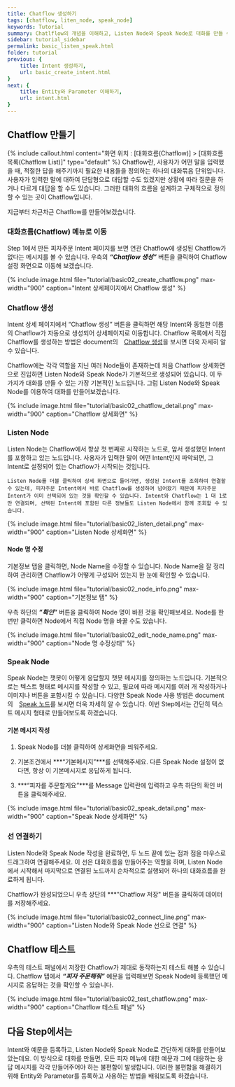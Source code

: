 ```yaml
---
title: Chatflow 생성하기
tags: [chatflow, liten_node, speak_node]
keywords: Tutorial
summary: Chatlflow의 개념을 이해하고, Listen Node와 Speak Node로 대화를 만들 수 있습니다.
sidebar: tutorial_sidebar
permalink: basic_listen_speak.html
folder: tutorial
previous: {
    title: Intent 생성하기,
    url: basic_create_intent.html
}
next: {
    title: Entity와 Parameter 이해하기,
    url: intent.html
}
---
```


## Chatflow 만들기
{% include callout.html content="화면 위치 : [대화흐름(Chatflow)] > [대화흐름 목록(Chatflow List)]" type="default" %}
Chatflow란, 사용자가 어떤 말을 입력했을 때, 적절한 답을 해주기까지 필요한 내용들을 정의하는 하나의 대화묶음 단위입니다. 사용자가 입력한 말에 대하여 단답형으로 대답할 수도 있겠지만 상황에 따라 질문을 하거나 다르게 대답을 할 수도 있습니다. 그러한 대화의 흐름을 설계하고 구체적으로 정의할 수 있는 곳이 Chatflow입니다.

지금부터 차근차근 Chatflow를 만들어보겠습니다.

### 대화흐름(Chatflow) 메뉴로 이동
Step 1에서 만든 피자주문 Intent 페이지를 보면 연관 Chatflow에 생성된 Chatflow가 없다는 메시지를 볼 수 있습니다. 우측의 ***“Chatflow 생성”*** 버튼을 클릭하여 Chatflow 설정 화면으로 이동해 보겠습니다.

{% include image.html file="tutorial/basic02_create_chatflow.png" max-width="900" caption="Intent 상세페이지에서 Chatflow 생성" %}

### Chatflow 생성
Intent 상세 페이지에서 “Chatflow 생성” 버튼을 클릭하면 해당 Intent와 동일한 이름의 Chatflow가 자동으로 생성되어 상세페이지로 이동합니다.
Chatflow 목록에서 직접 Chatflow를 생성하는 방법은 document의 <span style="color:#f69023;"><i class="fa fa-external-link-square" aria-hidden="true" style="margin: 0px 5px"></i>[Chatflow 생성](/chatflow.html#chatflow-%EC%83%9D%EC%84%B1)</span>을 보시면 더욱 자세히 알 수 있습니다.

Chatflow에는 각각 역할을 지닌 여러 Node들이 존재하는데 처음 Chatflow 상세화면으로 진입하면 Listen Node와 Speak Node가 기본적으로 생성되어 있습니다. 이 두 가지가 대화를 만들 수 있는 가장 기본적인 노드입니다. 그럼 Listen Node와 Speak Node를 이용하여 대화를 만들어보겠습니다.

{% include image.html file="tutorial/basic02_chatflow_detail.png" max-width="900" caption="Chatflow 상세화면" %}

### Listen Node
Listen Node는 Chatflow에서 항상 첫 번째로 시작하는 노드로, 앞서 생성했던 Intent를 포함하고 있는 노드입니다. 사용자가 입력한 말이 어떤 Intent인지 파악되면, 그 Intent로 설정되어 있는 Chatflow가 시작되는 것입니다.

    Listen Node를 더블 클릭하여 상세 화면으로 들어가면, 생성된 Intent를 조회하여 연결할 수 있는데, 피자주문 Intent에서 바로 Chatflow를 생성하여 넘어왔기 때문에 피자주문 Intent가 이미 선택되어 있는 것을 확인할 수 있습니다. Intent와 Chatflow는 1 대 1로만 연결되며, 선택된 Intent에 포함된 다른 정보들도 Listen Node에서 함께 조회할 수 있습니다.

{% include image.html file="tutorial/basic02_listen_detail.png" max-width="900" caption="Listen Node 상세화면" %}

#### Node 명 수정
기본정보 탭을 클릭하면, Node Name을 수정할 수 있습니다. Node Name을 잘 정리하여 관리하면 Chatflow가 어떻게 구성되어 있는지 한 눈에 확인할 수 있습니다.

{% include image.html file="tutorial/basic02_node_info.png" max-width="900" caption="기본정보 탭" %}

우측 하단의 ***”확인”*** 버튼을 클릭하여 Node 명이 바뀐 것을 확인해보세요.
Node를 한번만 클릭하면 Node에서 직접 Node 명을 바꿀 수도 있습니다.

{% include image.html file="tutorial/basic02_edit_node_name.png" max-width="900" caption="Node 명 수정상태" %}

### Speak Node
Speak Node는 챗봇이 어떻게 응답할지 챗봇 메시지를 정의하는 노드입니다. 기본적으로는 텍스트 형태로 메시지를 작성할 수 있고, 필요에 따라 메시지를 여러 개 작성하거나 이미지나 버튼을 포함시킬 수 있습니다. 다양한 Speak Node 사용 방법은 document의 <span style="color:#f69023;"><i class="fa fa-external-link-square" aria-hidden="true" style="margin: 0px 5px"></i>[Speak 노드](/chatflow_speak.html)</span>를 보시면 더욱 자세히 알 수 있습니다.
이번 Step에서는 간단히 텍스트 메시지 형태로 만들어보도록 하겠습니다.

#### 기본 메시지 작성
1) Speak Node를 더블 클릭하여 상세화면을 띄워주세요.

2) 기본조건에서 ***“기본메시지”***를 선택해주세요. 다른 Speak Node 설정이 없다면, 항상 이 기본메시지로 응답하게 됩니다.

3) ***“피자를 주문할게요”***를 Message 입력란에 입력하고 우측 하단의 확인 버튼을 클릭해주세요.

{% include image.html file="tutorial/basic02_speak_detail.png" max-width="900" caption="Speak Node 상세화면" %}

### 선 연결하기
Listen Node와 Speak Node 작성을 완료하면, 두 노드 끝에 있는 점과 점을 마우스로 드래그하여 연결해주세요. 이 선은 대화흐름을 만들어주는 역할을 하며, Listen Node에서 시작해서 마지막으로 연결된 노드까지 순차적으로 실행되어 하나의 대화흐름을 완료하게 됩니다.

Chatflow가 완성되었으니 우측 상단의 ***"Chatflow 저장" 버튼을 클릭하여 데이터를 저장해주세요.

{% include image.html file="tutorial/basic02_connect_line.png" max-width="900" caption="Listen Node와 Speak Node 선으로 연결" %}


## Chatflow 테스트
우측의 테스트 패널에서 저장한 Chatflow가 제대로 동작하는지 테스트 해볼 수 있습니다.
Chatflow 탭에서 ***“피자 주문해줘”*** 예문을 입력해보면 Speak Node에 등록했던 메시지로 응답하는 것을 확인할 수 있습니다.

{% include image.html file="tutorial/basic02_test_chatflow.png" max-width="900" caption="Chatflow 테스트 패널" %}


## 다음 Step에서는
Intent와 예문을 등록하고, Listen Node와 Speak Node로 간단하게 대화를 만들어보았는데요. 이 방식으로 대화를 만들면, 모든 피자 메뉴에 대한 예문과 그에 대응하는 응답 메시지를 각각 만들어주어야 하는 불편함이 발생합니다. 이러한 불편함을 해결하기 위해 Entity와 Parameter를 등록하고 사용하는 방법을 배워보도록 하겠습니다.

